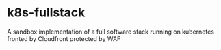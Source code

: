 # k8s-fullstack
A sandbox implementation of a full software stack running on kubernetes fronted by Cloudfront protected by WAF
